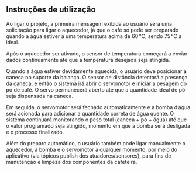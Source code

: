 
## Instruções de utilização

Ao ligar o projeto, a primeira mensagem exibida ao usuário será uma solicitação para ligar o aquecedor, já que o café só pode ser preparado quando a água estiver a uma temperatura acima de 60 °C, sendo 75 °C a ideal.

Após o aquecedor ser ativado, o sensor de temperatura começará a enviar dados continuamente até que a temperatura desejada seja atingida.

Quando a água estiver devidamente aquecida, o usuário deve posicionar a caneca no suporte da balança. O sensor de distância detectará a presença da caneca, e então o sistema irá abrir o servomotor e iniciar a pesagem do pó de café. O servo permanecerá aberto até que a quantidade ideal de pó seja dispensada na caneca.

Em seguida, o servomotor será fechado automaticamente e a bomba d’água será acionada para adicionar a quantidade correta de água quente. O sistema continuará monitorando o peso total (caneca + pó + água) até que o valor programado seja atingido, momento em que a bomba será desligada e o processo finalizado.

Além do preparo automático, o usuário também pode ligar manualmente o aquecedor, a bomba e o servomotor a qualquer momento, por meio do aplicativo (via tópicos publish dos atuadores/sensores), para fins de manutenção e limpeza dos componentes da cafeteira.

